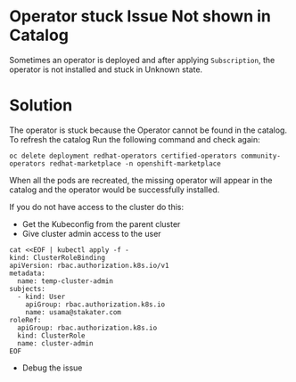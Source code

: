 # Operator stuck Issue Not shown in Catalog

Sometimes an operator is deployed and after applying `Subscription`, the operator is not installed and stuck in Unknown state.

# Solution

The operator is stuck because the Operator cannot be found in the catalog. To refresh the catalog Run the following command and check again:

`oc delete deployment redhat-operators certified-operators community-operators redhat-marketplace -n openshift-marketplace`

When all the pods are recreated, the missing operator will appear in the catalog and the operator would be successfully installed.


If you do not have access to the cluster do this:

- Get the Kubeconfig from the parent cluster
- Give cluster admin access to the user
```
cat <<EOF | kubectl apply -f -
kind: ClusterRoleBinding
apiVersion: rbac.authorization.k8s.io/v1
metadata:
  name: temp-cluster-admin
subjects:
  - kind: User
    apiGroup: rbac.authorization.k8s.io
    name: usama@stakater.com
roleRef:
  apiGroup: rbac.authorization.k8s.io
  kind: ClusterRole
  name: cluster-admin
EOF
```
- Debug the issue
